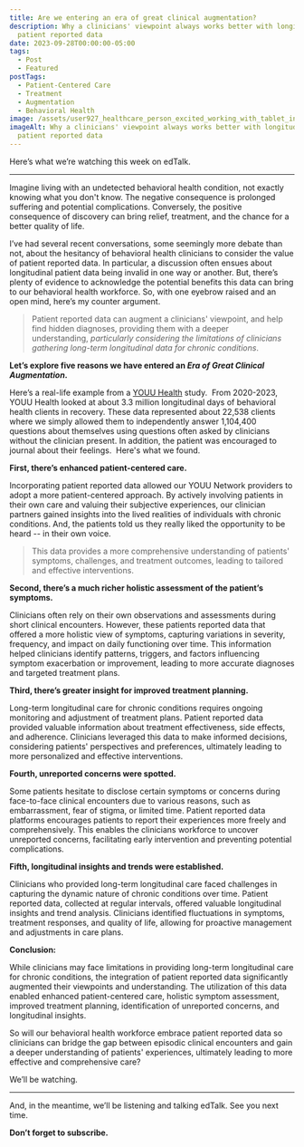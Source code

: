 ```yaml
---
title: Are we entering an era of great clinical augmentation?
description: Why a clinicians' viewpoint always works better with longitudinal
  patient reported data
date: 2023-09-28T00:00:00-05:00
tags:
  - Post
  - Featured
postTags:
  - Patient-Centered Care
  - Treatment
  - Augmentation
  - Behavioral Health
image: /assets/user927_healthcare_person_excited_working_with_tablet_in_hospit_c8346f56-8ee1-4807-9aba-4e6510d3a79b.png
imageAlt: Why a clinicians' viewpoint always works better with longitudinal
  patient reported data
---
```

Here’s what we’re watching this week on edTalk. 

- - -

Imagine living with an undetected behavioral health condition, not exactly knowing what you don't know. The negative consequence is prolonged suffering and potential complications. Conversely, the positive consequence of discovery can bring relief, treatment, and the chance for a better quality of life.

I’ve had several recent conversations, some seemingly more debate than not, about the hesitancy of behavioral health clinicians to consider the value of patient reported data. In particular, a discussion often ensues about longitudinal patient data being invalid in one way or another. But, there’s plenty of evidence to acknowledge the potential benefits this data can bring to our behavioral health workforce. So, with one eyebrow raised and an open mind, here’s my counter argument.

> Patient reported data can augment a clinicians' viewpoint, and help find hidden diagnoses, providing them with a deeper understanding, *particularly considering the limitations of clinicians gathering long-term longitudinal data for chronic conditions*.

**Let’s explore five reasons we have entered an *Era of Great Clinical Augmentation*.**  

Here’s a real-life example from a [YOUU Health](https://www.youu.com/) study.  From 2020-2023, YOUU Health looked at about 3.3 million longitudinal days of behavioral health clients in recovery. These data represented about 22,538 clients where we simply allowed them to independently answer 1,104,400 questions about themselves using questions often asked by clinicians without the clinician present. In addition, the patient was encouraged to journal about their feelings.  Here's what we found.

**First, there’s enhanced patient-centered care.**

Incorporating patient reported data allowed our YOUU Network providers to adopt a more patient-centered approach. By actively involving patients in their own care and valuing their subjective experiences, our clinician partners gained insights into the lived realities of individuals with chronic conditions. And, the patients told us they really liked the opportunity to be heard -- in their own voice.

> This data provides a more comprehensive understanding of patients' symptoms, challenges, and treatment outcomes, leading to tailored and effective interventions.

**Second, there’s a much richer holistic assessment of the patient’s symptoms.**

Clinicians often rely on their own observations and assessments during short clinical encounters. However, these patients reported data that offered a more holistic view of symptoms, capturing variations in severity, frequency, and impact on daily functioning over time. This information helped clinicians identify patterns, triggers, and factors influencing symptom exacerbation or improvement, leading to more accurate diagnoses and targeted treatment plans.

**Third, there’s greater insight for improved treatment planning.**

Long-term longitudinal care for chronic conditions requires ongoing monitoring and adjustment of treatment plans. Patient reported data provided valuable information about treatment effectiveness, side effects, and adherence. Clinicians leveraged this data to make informed decisions, considering patients' perspectives and preferences, ultimately leading to more personalized and effective interventions.

**Fourth, unreported concerns were spotted.**

Some patients hesitate to disclose certain symptoms or concerns during face-to-face clinical encounters due to various reasons, such as embarrassment, fear of stigma, or limited time. Patient reported data platforms encourages patients to report their experiences more freely and comprehensively. This enables the clinicians workforce to uncover unreported concerns, facilitating early intervention and preventing potential complications.

**Fifth, longitudinal insights and trends were established.**

Clinicians who provided long-term longitudinal care faced challenges in capturing the dynamic nature of chronic conditions over time. Patient reported data, collected at regular intervals, offered valuable longitudinal insights and trend analysis. Clinicians identified fluctuations in symptoms, treatment responses, and quality of life, allowing for proactive management and adjustments in care plans.

**Conclusion:**

While clinicians may face limitations in providing long-term longitudinal care for chronic conditions, the integration of patient reported data significantly augmented their viewpoints and understanding. The utilization of this data enabled enhanced patient-centered care, holistic symptom assessment, improved treatment planning, identification of unreported concerns, and longitudinal insights.

So will our behavioral health workforce embrace patient reported data so clinicians can bridge the gap between episodic clinical encounters and gain a deeper understanding of patients' experiences, ultimately leading to more effective and comprehensive care?

We’ll be watching.

- - -

And, in the meantime, we’ll be listening and talking edTalk. See you next time.

**Don’t forget to subscribe.**